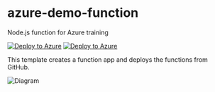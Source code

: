 # azure-demo-function
Node.js function for Azure training

[![Deploy to Azure](https%3A%2F%2Fraw.githubusercontent.com%2FANS-Bootcamp%2Fazure-demo-function%2Fmaster%2Images%2Fazure_deploy.png)](https://portal.azure.com/#create/Microsoft.Template/uri/https%3A%2F%2Fraw.githubusercontent.com%2FANS-Bootcamp%2Fazure-demo-function%2Fmaster%2Ftemplate%F2azuredeploy.json)
[![Deploy to Azure](https%3A%2F%2Fraw.githubusercontent.com%2FANS-Bootcamp%2Fazure-demo-function%2Fmaster%2Images%2Fazure_view.png)](http://armviz.io/#/?load=https%3A%2F%2Fraw.githubusercontent.com%2FANS-Bootcamp%2Fazure-demo-function%2Fmaster%2Ftemplate%F2azuredeploy.json)

This template creates a function app and deploys the functions from GitHub. 

![Diagram](https%3A%2F%2Fraw.githubusercontent.com%2FANS-Bootcamp%2Fazure-demo-function%2Fmaster%2Images%2FServerless-Middleware.jpg)